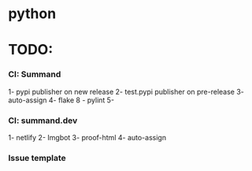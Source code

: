 # python

# TODO:

### CI: Summand
1- pypi publisher on new release
2- test.pypi publisher on pre-release
3- auto-assign
4- flake 8 - pylint
5- 

### CI: summand.dev
1- netlify
2- Imgbot 
3- proof-html
4- auto-assign

### Issue template


